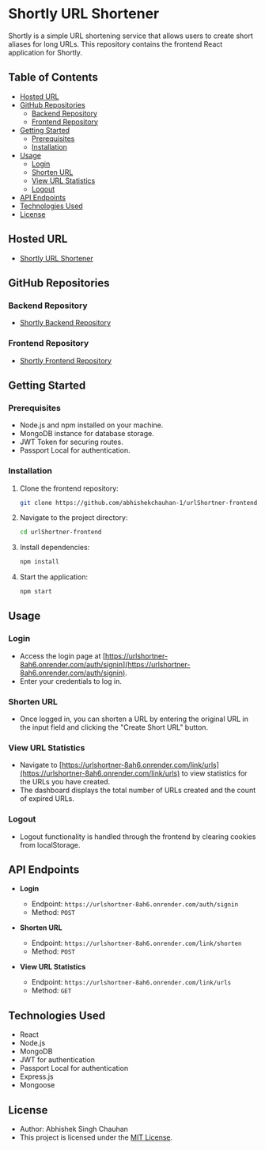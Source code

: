 
# Shortly URL Shortener

Shortly is a simple URL shortening service that allows users to create short aliases for long URLs. This repository contains the frontend React application for Shortly.

## Table of Contents
- [Hosted URL](#hosted-url)
- [GitHub Repositories](#github-repositories)
  - [Backend Repository](#backend-repository)
  - [Frontend Repository](#frontend-repository)
- [Getting Started](#getting-started)
  - [Prerequisites](#prerequisites)
  - [Installation](#installation)
- [Usage](#usage)
  - [Login](#login)
  - [Shorten URL](#shorten-url)
  - [View URL Statistics](#view-url-statistics)
  - [Logout](#logout)
- [API Endpoints](#api-endpoints)
- [Technologies Used](#technologies-used)
- [License](#license)

## Hosted URL
- [Shortly URL Shortener](https://urlshortner-8ah6.onrender.com)

## GitHub Repositories

### Backend Repository
- [Shortly Backend Repository](https://github.com/abhishekchauhan-1/BackendUrlShortner)

### Frontend Repository
- [Shortly Frontend Repository](https://github.com/abhishekchauhan-1/urlShortner)

## Getting Started

### Prerequisites
- Node.js and npm installed on your machine.
- MongoDB instance for database storage.
- JWT Token for securing routes.
- Passport Local for authentication.

### Installation
1. Clone the frontend repository:
   ```bash
   git clone https://github.com/abhishekchauhan-1/urlShortner-frontend.git
   ```

2. Navigate to the project directory:
   ```bash
   cd urlShortner-frontend
   ```

3. Install dependencies:
   ```bash
   npm install
   ```

4. Start the application:
   ```bash
   npm start
   ```

## Usage

### Login
- Access the login page at [https://urlshortner-8ah6.onrender.com/auth/signin](https://urlshortner-8ah6.onrender.com/auth/signin).
- Enter your credentials to log in.

### Shorten URL
- Once logged in, you can shorten a URL by entering the original URL in the input field and clicking the "Create Short URL" button.

### View URL Statistics
- Navigate to [https://urlshortner-8ah6.onrender.com/link/urls](https://urlshortner-8ah6.onrender.com/link/urls) to view statistics for the URLs you have created.
- The dashboard displays the total number of URLs created and the count of expired URLs.

### Logout
- Logout functionality is handled through the frontend by clearing cookies from localStorage.

## API Endpoints

- **Login**
  - Endpoint: `https://urlshortner-8ah6.onrender.com/auth/signin`
  - Method: `POST`

- **Shorten URL**
  - Endpoint: `https://urlshortner-8ah6.onrender.com/link/shorten`
  - Method: `POST`

- **View URL Statistics**
  - Endpoint: `https://urlshortner-8ah6.onrender.com/link/urls`
  - Method: `GET`

## Technologies Used

- React
- Node.js
- MongoDB
- JWT for authentication
- Passport Local for authentication
- Express.js
- Mongoose

## License
- Author: Abhishek Singh Chauhan
- This project is licensed under the [MIT License](LICENSE).